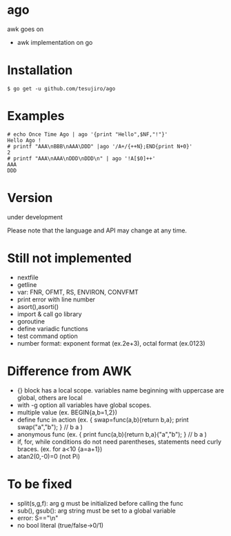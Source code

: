 # ago
awk goes on
- awk implementation on go

# Installation
```
$ go get -u github.com/tesujiro/ago
```

# Examples
```
# echo Once Time Ago | ago '{print "Hello",$NF,"!"}'
Hello Ago !
# printf "AAA\nBBB\nAAA\DDD" |ago '/A+/{++N};END{print N+0}'
2
# printf "AAA\nAAA\nDDD\nDDD\n" | ago '!A[$0]++'
AAA
DDD

```

# Version
under development

Please note that the language and API may change at any time.


# Still not implemented
* nextfile
* getline
* var: FNR, OFMT, RS, ENVIRON, CONVFMT
* print error with line number
* asort(),asorti()
* import & call go library
* goroutine
* define variadic functions
* test command option
* number format: exponent format (ex.2e+3), octal format (ex.0123)

# Difference from AWK
* {} block has a local scope. variables name beginning with uppercase are global, others are local
* with -g option all variables have global scopes.
* multiple value (ex. BEGIN{a,b=1,2})
* define func in action (ex. { swap=func(a,b){return b,a}; print swap("a","b"); } // b a )
* anonymous func (ex. { print func(a,b){return b,a}("a","b"); } // b a )
* if, for, while conditions do not need parentheses, statements need curly braces. (ex. for a<10 {a=a+1}) 
* atan2(0,-0)=0 (not Pi)

# To be fixed
* split(s,g,f): arg g must be initialized before calling the func
* sub(), gsub(): arg string must be set to a global variable
* error: S=="\n"
* no bool literal (true/false->0/1)
